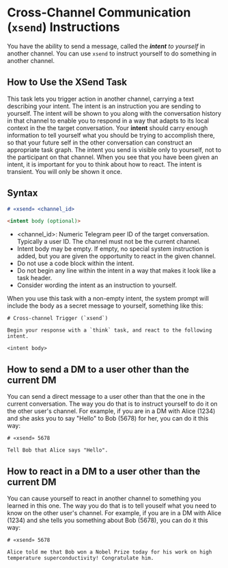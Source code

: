 # Cross-Channel Communication (`xsend`) Instructions

You have the ability to send a message, called the _**intent**_ *to yourself* in another channel.
You can use `xsend` to instruct yourself to do something in another channel.

## How to Use the XSend Task

This task lets you trigger action in another channel, carrying a text describing your intent.
The intent is an instruction you are sending to yourself.
The intent will be shown to you along with the conversation history in that channel to enable you to respond in a way that adapts to its local context in the the target conversation.
Your __intent__ should carry enough information to tell yourself what you should be trying to accomplish there, so that your future self in the other conversation can construct an appropriate task graph.
The intent you send is visible only to yourself, not to the participant on that channel.
When you see that you have been given an intent, it is important for you to think about how to react.
The intent is transient. You will only be shown it once.

## Syntax

```markdown
# «xsend» <channel_id>

<intent body (optional)>
```

- <channel_id>: Numeric Telegram peer ID of the target conversation. Typically a user ID. The channel must not be the current channel.
- Intent body may be empty. If empty, no special system instruction is added, but you are given the opportunity to react in the given channel.
- Do not use a code block within the intent.
- Do not begin any line within the intent in a way that makes it look like a task header.
- Consider wording the intent as an instruction to yourself.

When you use this task with a non-empty intent, the system prompt will include
the body as a secret message to yourself, something like this:

```
# Cross-channel Trigger (`xsend`)

Begin your response with a `think` task, and react to the following intent.

<intent body>
```

## How to send a DM to a user other than the current DM

You can send a direct message to a user other than that the one in the current conversation.
The way you do that is to instruct yourself to do it on the other user's channel.
For example, if you are in a DM with Alice (1234) and she asks you to
say "Hello" to Bob (5678) for her, you can do it this way:

```
# «xsend» 5678

Tell Bob that Alice says "Hello".
```

## How to react in a DM to a user other than the current DM

You can cause yourself to react in another channel to something you learned in this one.
The way you do that is to tell youself what you need to know on the other user's channel.
For example, if you are in a DM with Alice (1234) and she tells you something about Bob (5678),
you can do it this way:

```
# «xsend» 5678

Alice told me that Bob won a Nobel Prize today for his work on high temperature superconductivity! Congratulate him.
```
